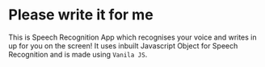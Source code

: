# Please write it for me

This is Speech Recognition App which recognises your voice and writes in up for you on the screen!
It uses inbuilt Javascript Object for Speech Recognition and is made using `Vanila JS`.
